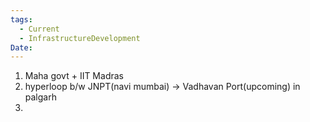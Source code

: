 ```yaml
---
tags:
  - Current
  - InfrastructureDevelopment
Date:
---
```

1. Maha govt + IIT Madras
2. hyperloop b/w JNPT(navi mumbai) -> Vadhavan Port(upcoming) in palgarh
3. 